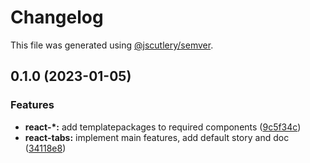 # Changelog

This file was generated using [@jscutlery/semver](https://github.com/jscutlery/semver).

## 0.1.0 (2023-01-05)


### Features

* **react-*:** add templatepackages to required components ([9c5f34c](https://gitlab.migoinc.com/migotv/paintbox/commit/9c5f34c7228b7d09f82fbb8409fd1a1edcefed45))
* **react-tabs:** implement main features, add default story and doc ([34118e8](https://gitlab.migoinc.com/migotv/paintbox/commit/34118e851df6aa8d809c13592daba9dc5d83b518))
